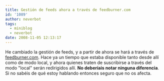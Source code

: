 ```yaml
---
title: Gestión de feeds ahora a través de feedburner.com
id: '1089'
author: neverbot
tags:
  - miniblog
  - neverbot
date: 2008-11-05 12:13:17
---
```


He cambiado la gestión de feeds, y a partir de ahora se hará a través de [feedburner.com](http://feedburner.com/). Hace ya un tiempo que estaba disponible tanto desde allí como de modo local, y ahora quienes traten de suscribirse a través del modo "local" serán redirigidos allí. **No deberíais notar ninguna diferencia**. Si no sabéis de qué estoy hablando entonces seguro que no os afecta.